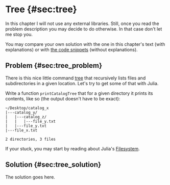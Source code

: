 # Tree {#sec:tree}

In this chapter I will not use any external libraries. Still, once you read the
problem description you may decide to do otherwise. In that case don't let me
stop you.

You may compare your own solution with the one in this chapter's text (with
explanations) or with [the code
snippets](https://github.com/b-lukaszuk/BS_wJ_eng/tree/main/code_snippets/tree)
(without explanations).

## Problem {#sec:tree_problem}

There is this nice little command
[tree](https://en.wikipedia.org/wiki/Tree_(command)) that recursively lists
files and subdirectories in a given location. Let's try to get some of that with
Julia.

Write a function `printCatalogTree` that for a given directory it prints its
contents, like so (the output doesn't have to be exact):

```
~/Desktop/catalog_x
|---catalog_y/
|   |---catalog_z/
|   |   |---file_y.txt
|   |---file_y.txt
|---file_x.txt

2 directories, 3 files
```

If your stuck, you may start by reading about Julia's
[Filesystem](https://docs.julialang.org/en/v1/base/file/).

## Solution {#sec:tree_solution}

The solution goes here.
